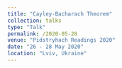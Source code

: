 ```yaml
---
title: "Cayley-Bacharach Theorem"
collection: talks
type: "Talk"
permalink: /2020-05-28
venue: "Pidstryhach Readings 2020"
date: "26 - 28 May 2020"
location: "Lviv, Ukraine"
---
```

